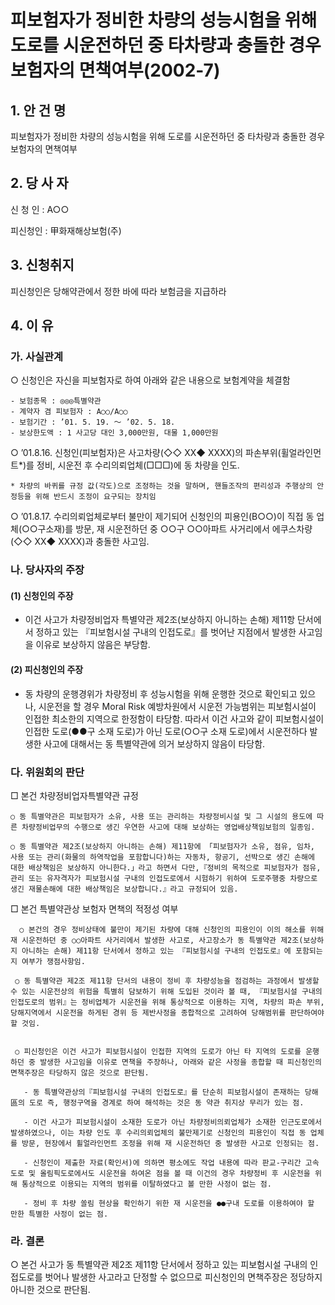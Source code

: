 # 피보험자가 정비한 차량의 성능시험을 위해 도로를 시운전하던 중 타차량과 충돌한 경우 보험자의 면책여부(2002-7)


## 1. 안 건 명
피보험자가 정비한 차량의 성능시험을 위해 도로를 시운전하던 중 타차량과 충돌한 경우 보험자의 면책여부

## 2. 당 사 자

신 청 인 : A○○

피신청인 : 甲화재해상보험(주) 

## 3. 신청취지

피신청인은 당해약관에서 정한 바에 따라 보험금을 지급하라
    
## 4. 이   유
### 가. 사실관계
○ 신청인은 자신을 피보험자로 하여 아래와 같은 내용으로 보험계약을 체결함
   
    - 보험종목 : ◎◎◎특별약관
    - 계약자 겸 피보험자 : A○○/A○○
    - 보험기간 : ’01. 5. 19. ～ ’02. 5. 18.
    - 보상한도액 : 1 사고당 대인 3,000만원, 대물 1,000만원
      
○ ’01.8.16. 신청인(피보험자)은 사고차량(◇◇ XX◆ XXXX)의 파손부위(휠얼라인먼트*)를 정비, 시운전 후 수리의뢰업체(□□□)에 동 차량을 인도.

    * 차량의 바퀴를 규정 값(각도)으로 조정하는 것을 말하며, 핸들조작의 편리성과 주행상의 안정등을 위해 반드시 조정이 요구되는 장치임 


○ ’01.8.17. 수리의뢰업체로부터 불만이 제기되어 신청인의 피용인(B○○)이 직접 동 업체(○○구소재)를 방문, 재 시운전하던 중 ○○구 ○○아파트 사거리에서 에쿠스차량(◇◇ XX◆ XXXX)과 충돌한 사고임.

### 나. 당사자의 주장
#### (1) 신청인의 주장
- 이건 사고가 차량정비업자 특별약관 제2조(보상하지 아니하는 손해) 제11항 단서에서 정하고 있는 『피보험시설 구내의 인접도로』를 벗어난 지점에서 발생한 사고임을 이유로 보상하지 않음은 부당함.

#### (2) 피신청인의 주장
- 동 차량의 운행경위가 차량정비 후 성능시험을 위해 운행한 것으로 확인되고 있으나, 시운전을 할 경우 Moral Risk 예방차원에서 시운전 가능범위는 피보험시설이 인접한 최소한의 지역으로 한정함이 타당함. 따라서 이건 사고와 같이 피보험시설이 인접한 도로(●●구 소재 도로)가 아닌 도로(○○구 소재 도로)에서 시운전하다 발생한 사고에 대해서는 동 특별약관에 의거 보상하지 않음이 타당함.
 
### 다. 위원회의 판단
□ 본건 차량정비업자특별약관 규정 

    ○ 동 특별약관은 피보험자가 소유, 사용 또는 관리하는 차량정비시설 및 그 시설의 용도에 따른 차량정비업무의 수행으로 생긴 우연한 사고에 대해 보상하는 영업배상책임보험의 일종임.

    ○ 동 특별약관 제2조(보상하지 아니하는 손해) 제11항에 「피보험자가 소유, 점유, 임차, 사용 또는 관리(화물의 하역작업을 포함합니다)하는 자동차, 항공기, 선박으로 생긴 손해에 대한 배상책임은 보상하지 아니한다.」라고 하면서 다만,『정비의 목적으로 피보험자가 점유, 관리 또는 유자격자가 피보험시설 구내의 인접도로에서 시험하기 위하여 도로주행중 차량으로 생긴 재물손해에 대한 배상책임은 보상합니다.』라고 규정되어 있음.

□ 본건 특별약관상 보험자 면책의 적정성 여부

      ○ 본건의 경우 정비상태에 불만이 제기된 차량에 대해 신청인의 피용인이 이의 해소를 위해 재 시운전하던 중 ○○아파트 사거리에서 발생한 사고로, 사고장소가 동 특별약관 제2조(보상하지 아니하는 손해) 제11항 단서에서 정하고 있는 『피보험시설 구내의 인접도로』에 포함되는지 여부가 쟁점사항임.

     ○ 동 특별약관 제2조 제11항 단서의 내용이 정비 후 차량성능을 점검하는 과정에서 발생할 수 있는 시운전상의 위험을 특별히 담보하기 위해 도입된 것이라 볼 때, 『피보험시설 구내의 인접도로의 범위』는 정비업체가 시운전을 위해 통상적으로 이용하는 지역, 차량의 파손 부위, 당해지역에서 시운전을 하게된 경위 등 제반사정을 종합적으로 고려하여 당해범위를 판단하여야 할 것임.


     ○ 피신청인은 이건 사고가 피보험시설이 인접한 지역의 도로가 아닌 타 지역의 도로를 운행하던 중 발생한 사고임을 이유로 면책을 주장하나, 아래와 같은 사정을 종합할 때 피신청인의 면책주장은 타당하지 않은 것으로 판단됨.

       - 동 특별약관상의『피보험시설 구내의 인접도로』를 단순히 피보험시설이 존재하는 당해區의 도로 즉, 행정구역을 경계로 하여 해석하는 것은 동 약관 취지상 무리가 있는 점.

       - 이건 사고가 피보험시설이 소재한 도로가 아닌 차량정비의뢰업체가 소재한 인근도로에서 발생하였으나, 이는 차량 인도 후 수리의뢰업체의 불만제기로 신청인의 피용인이 직접 동 업체를 방문, 현장에서 휠얼라인먼트 조정을 위해 재 시운전하던 중 발생한 사고로 인정되는 점.

       - 신청인이 제출한 자료(확인서)에 의하면 평소에도 작업 내용에 따라 판교-구리간 고속도로 및 올림픽도로에서도 시운전을 하여온 점을 볼 때 이건의 경우 차량정비 후 시운전을 위해 통상적으로 이용되는 지역의 범위를 이탈하였다고 볼 만한 사정이 없는 점.

       - 정비 후 차량 쏠림 현상을 확인하기 위한 재 시운전을 ●●구내 도로를 이용하여야 할 만한 특별한 사정이 없는 점. 

### 라. 결론

○ 본건 사고가 동 특별약관 제2조 제11항 단서에서 정하고 있는 피보험시설 구내의 인접도로를 벗어나 발생한 사고라고 단정할 수 없으므로 피신청인의 면책주장은 정당하지 아니한 것으로 판단됨.